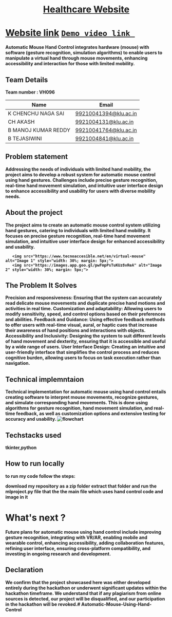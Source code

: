 <h1 align="center" style="border-bottom: none">
    <b>
        <a href=""> Healthcare Website </a><br>
</h1>

# [Website link](http://www.google.com)  [`Demo video link `](http://www.google.com)
Automatic Mouse Hand Control integrates hardware (mouse) with software (gesture recognition, simulation algorithms) to enable users to manipulate a virtual hand through mouse movements, enhancing accessibility and interaction for those with limited mobility.
## Team Details
Team number : VH096

| Name    | Email           |
|---------|-----------------|
| K CHENCHU NAGA SAI | 99210041394@klu.ac.in |
| CH AKASH | 9921004131@klu.ac.in |
| B MANOJ KUMAR REDDY | 99210041764@klu.ac.in |
| B TEJASIWINI | 9921004841@klu.ac.in |

## Problem statement 
Addressing the needs of individuals with limited hand mobility, the project aims to develop a robust system for automatic mouse control using hand gestures. Challenges include precise gesture recognition, real-time hand movement simulation, and intuitive user interface design to enhance accessibility and usability for users with diverse mobility needs.
## About the project
The project aims to create an automatic mouse control system utilizing hand gestures, catering to individuals with limited hand mobility. It focuses on precise gesture recognition, real-time hand movement simulation, and intuitive user interface design for enhanced accessibility and usability.

       <img src="https://www.tecnoaccesible.net/en/virtual-mouse" alt="Image 1" style="width: 30%; margin: 5px;">
       <img src="https://images.app.goo.gl/pwFmpPsTuKUz8vReA" alt="Image 2" style="width: 30%; margin: 5px;">

## The Problem It Solves
Precision and responsiveness: Ensuring that the system can accurately read delicate mouse movements and duplicate precise hand motions and activities in real time.
Customization and adaptability: Allowing users to modify sensitivity, speed, and control options based on their preferences and abilities.
Feedback and Guidance: Using effective feedback methods to offer users with real-time visual, aural, or haptic cues that increase their awareness of hand positions and interactions with objects.
Accessibility and Inclusivity: Designing the system to suit different levels of hand movement and dexterity, ensuring that it is accessible and useful by a wide range of users.
User Interface Design: Creating an intuitive and user-friendly interface that simplifies the control process and reduces cognitive burden, allowing users to focus on task execution rather than navigation.


## Technical implemntaion 
Technical implementation for automatic mouse using hand control entails creating software to interpret mouse movements, recognize gestures, and simulate corresponding hand movements. This is done using algorithms for gesture recognition, hand movement simulation, and real-time feedback, as well as customization options and extensive testing for accuracy and usability.
![flowchart](https://www.google.com/imgres?imgurl=https%3A%2F%2Fwww.researchgate.net%2Fpublication%2F338701325%2Ffigure%2Ffig1%2FAS%3A849962380324864%401579658231039%2FFlowchart-of-virtual-mouse-system-Flowchart-of-virtual-mouse-system.png&tbnid=0dYpSO9LhM-SGM&vet=1&imgrefurl=https%3A%2F%2Fwww.researchgate.net%2Ffigure%2FFlowchart-of-virtual-mouse-system-Flowchart-of-virtual-mouse-system_fig1_338701325&docid=3FP8iu2KHg3SXM&w=850&h=345&itg=1&hl=en-GB&source=sh%2Fx%2Fim%2Fm1%2F4&kgs=6d0a1a47165786ae&shem=trie)
## Techstacks used 
tkinter,python
## How to run locally 
to run my code follow the steps:

download my repository as a zip folder
extract that folder and run the mlproject.py file that the the main file which uses hand control code and image in it
# What's next ?
Future plans for automatic mouse using hand control include improving gesture recognition, integrating with VR/AR, enabling mobile and wearable control, enhancing accessibility, adding collaboration features, refining user interface, ensuring cross-platform compatibility, and investing in ongoing research and development.
## Declaration
We confirm that the project showcased here was either developed entirely during the hackathon or underwent significant updates within the hackathon timeframe. We understand that if any plagiarism from online sources is detected, our project will be disqualified, and our participation in the hackathon will be revoked.# Automatic-Mouse-Using-Hand-Control
